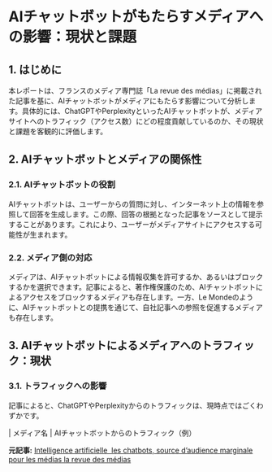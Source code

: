 # AIチャットボットがもたらすメディアへの影響：現状と課題

## 1. はじめに

本レポートは、フランスのメディア専門誌「La revue des médias」に掲載された記事を基に、AIチャットボットがメディアにもたらす影響について分析します。具体的には、ChatGPTやPerplexityといったAIチャットボットが、メディアサイトへのトラフィック（アクセス数）にどの程度貢献しているのか、その現状と課題を客観的に評価します。

## 2. AIチャットボットとメディアの関係性

### 2.1. AIチャットボットの役割

AIチャットボットは、ユーザーからの質問に対し、インターネット上の情報を参照して回答を生成します。この際、回答の根拠となった記事をソースとして提示することがあります。これにより、ユーザーがメディアサイトにアクセスする可能性が生まれます。

### 2.2. メディア側の対応

メディアは、AIチャットボットによる情報収集を許可するか、あるいはブロックするかを選択できます。記事によると、著作権保護のため、AIチャットボットによるアクセスをブロックするメディアも存在します。一方、Le Mondeのように、AIチャットボットとの提携を通じて、自社記事への参照を促進するメディアも存在します。

## 3. AIチャットボットによるメディアへのトラフィック：現状

### 3.1. トラフィックへの影響

記事によると、ChatGPTやPerplexityからのトラフィックは、現時点ではごくわずかです。

| メディア名 | AIチャットボットからのトラフィック（例） 

**元記事:** [Intelligence artificielle  les chatbots, source d’audience marginale pour les médias la revue des médias](https://larevuedesmedias.ina.fr/intelligence-artificielle-chatgpt-chatbots-audience-medias)